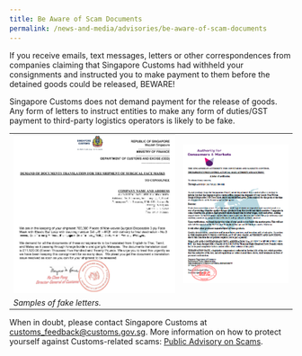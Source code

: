 ```yaml
---
title: Be Aware of Scam Documents
permalink: /news-and-media/advisories/be-aware-of-scam-documents
---
```


If you receive emails, text messages, letters or other correspondences from companies claiming that Singapore Customs had withheld your consignments and instructed you to make payment to them before the detained goods could be released, BEWARE!

Singapore Customs does not demand payment for the release of goods. Any form of letters to instruct entities to make any form of duties/GST payment to third-party logistics operators is likely to be fake. 

|  |   |
|---|---|
|![.](/images/advisory/Scam1-2020.png)|![.](/images/advisory/Scam2-2020.png)|
|*Samples of fake letters.*|  |

When in doubt, please contact Singapore Customs at  [customs_feedback@customs.gov.sg](mailto:customs_feedback@customs.gov.sg). More information on how to protect yourself against Customs-related scams: [Public Advisory on Scams](public-advisory-on-scams).
